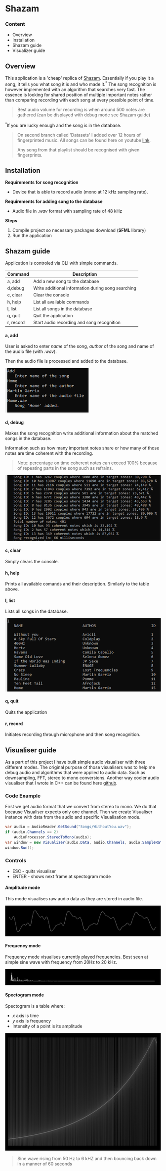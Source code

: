 # Shazam


### Content

- Overview
- Installation
- Shazam guide
- Visualizer guide

## Overview

This application is a 'cheap' replica of [Shazam](https://www.shazam.com/). Essentially if you play it a song, it tells you what song it is and who made it.<sup>*</sup> The song recognition is however implemented with an algorithm that searches very fast. The essence is looking for shared position of multiple important notes rather than comparing recording with each song at every possible point of time.

> Best audio volume for recording is when around 500 notes are gathered (can be displayed with debug mode see Shazam guide)

<sup>*</sup>If you are lucky enough and the song is in the database.

> On second branch called 'Datasets' I added over 12 hours of fingerprinted music. All songs can be found here on youtube [link](https://www.youtube.com/playlist?list=PLMC9KNkIncKtPzgY-5rmhvj7fax8fdxoj).
>
> Any song from that playlist should be recognised with given fingerprints.

## Installation

**Requirements for song recognition**

- Device that is able to record audio (mono at 12 kHz sampling rate).

**Requirements for adding song to the database**

- Audio file in *.wav* format with sampling rate of 48 kHz

**Steps**

1. Compile project so necessary packages download (**SFML** library)
2. Run the application

## Shazam guide

Application is controled via CLI with simple commands.

| Command | Description                    						|
| ------- | ----------------------------------------------------|
| a, add  | Add a new song to the database 						|
| d,debug | Write additional information during song searching	|
| c, clear| Clear the console									|
| h, help | List all available commands							|
| l, list | List all songs in the database	|
| q, quit | Quit the application 								|
|r, record| Start audio recording and song recognition 			|

#### a, add

User is asked to enter *name* of the song, *author* of the song and name of the audio file (with *.wav*).

Then the audio file is processed and added to the database.

![adding new song](Documentation/Images/ADD.PNG)

#### d, debug

Makes the song recognition write additional information about the matched songs in the database.

Information such as how many important notes share or how many of those notes are time coherent with the recording. 

> Note: percentage on time coherent notes can exceed 100% because of repeating parts in the song such as refrains.

![debug information](Documentation/Images/DEBUG.PNG)

#### c, clear

Simply clears the console.

#### h, help

Prints all available comands and their description. Similarly to the table above.

#### l, list

Lists all songs in the database.

![listed songs](Documentation/Images/LIST.PNG)

#### q, quit

Quits the application

#### r, record

Initiates recording through microphone and then song recognition.



## Visualiser guide

As a part of this project I have built simple audio visualiser with three different modes. The original purpose of those visualisers was to help me debug audio and algorithms that were applied to audio data. Such as downsampling, FFT, stereo to mono conversions. Another way cooler audio visualiser that I wrote in C++ can be found here [github](https://github.com/JanKleprlik/AudioVisualiser).

### Code Example

First we get audio format that we convert from stereo to mono. We do that because Visualiser expects only one channel. Then we create Visualiser instance with data from the audio and specific Visualisation mode.

~~~c#
var audio = AudioReader.GetSound("Songs/WithoutYou.wav");
if (audio.Channels == 2)
    AudioProcessor.StereoToMono(audio);
var window = new Visualizer(audio.Data, audio.Channels, audio.SampleRate, VisualisationModes.Frequencies);
window.Run();
~~~

### Controls

- ESC - quits visualiser
- ENTER - shows next frame at spectogram mode

#### Amplitude mode

This mode visualises raw audio data as they are stored in audio file.

![Amplitude mode](Documentation/Images/AMPLITUDE.PNG)

#### Frequency mode

Frequency mode visualises currently played frequencies. Best seen at simple sine wave with frequency from 20Hz to 20 kHz. 

![Amplitude mode](Documentation/Images/FREQUENCIES.PNG)

#### Spectogram mode

Spectogram is a table where:

- *x* axis is time
- *y* axis is frequency
- Intensity of a point is its amplitude

![Amplitude mode](Documentation/Images/SPECTOGRAM.PNG)

> Sine wave rising from 50 Hz to 6 kHZ and then bouncing back down in a manner of 60 seconds

